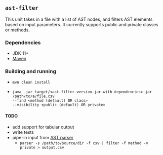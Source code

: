 ## `ast-filter`

This unit takes in a file with a list of AST nodes, and filters AST elements based on input parameters.
It currently supports public and private classes or methods.

### Dependencies
- JDK 11+
- [Maven](https://maven.apache.org/)

### Building and running

- `mvn clean install`
- ```
  java -jar target/<ast-filter-version-jar-with-dependencies>.jar /path/to/a/file.csv
  --find <method (default) OR class>
  --visibility <public (default) OR private>
  ```

#### TODO

- add support for tabular output
- write tests
- pipe-in input from [AST parser](https://github.com/khaes-kth/Simple-Parser)
  - `parser -s /path/to/source/dir -f csv | filter -f method -v private > output.csv`
